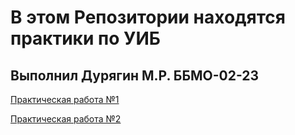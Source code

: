 # В этом Репозитории находятся практики по УИБ
## Выполнил Дурягин М.Р. ББМО-02-23
[Практическая работа №1](https://github.com/kiberbull/YIB/tree/main/прз_1)

[Практическая работа №2](https://github.com/kiberbull/YIB/tree/main/прз_2)
